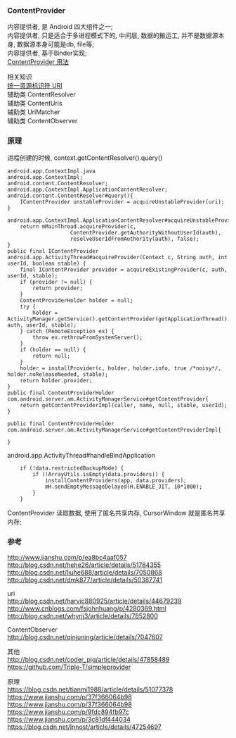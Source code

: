 ### ContentProvider  

内容提供者, 是 Android 四大组件之一;   
内容提供者, 只是适合于多进程模式下的, 中间层, 数据的搬运工, 并不是数据源本身, 数据源本身可能是db, file等;   
内容提供者, 基于Binder实现;   
[ContentProvider 用法](ContentProvider/InitFun.md)  


相关知识  
[统一资源标识符 URI](/ComputerScience/network/URI.md)   
辅助类 ContentResolver  
辅助类 ContentUris  
辅助类 UriMatcher  
辅助类 ContentObserver  

### 原理  
进程创建的时候, 
context.getContentResolver().query()  
```
android.app.ContextImpl.java  
android.app.ContextImpl;  
android.content.ContentResolver;  
android.app.ContextImpl.ApplicationContentResolver;    
android.content.ContentResolver#query(){
    IContentProvider unstableProvider = acquireUnstableProvider(uri);
}

android.app.ContextImpl.ApplicationContentResolver#acquireUnstableProvider{
    return mMainThread.acquireProvider(c,
                    ContentProvider.getAuthorityWithoutUserId(auth),
                    resolveUserIdFromAuthority(auth), false);
}
public final IContentProvider android.app.ActivityThread#acquireProvider(Context c, String auth, int userId, boolean stable) {
    final IContentProvider provider = acquireExistingProvider(c, auth, userId, stable);
    if (provider != null) {
        return provider;
    }
    ContentProviderHolder holder = null;
    try {
        holder = ActivityManager.getService().getContentProvider(getApplicationThread(), auth, userId, stable);
    } catch (RemoteException ex) {
        throw ex.rethrowFromSystemServer();
    }
    if (holder == null) {
        return null;
    }
    holder = installProvider(c, holder, holder.info, true /*noisy*/, holder.noReleaseNeeded, stable);
    return holder.provider;
}
public final ContentProviderHolder com.android.server.am.ActivityManagerService#getContentProvider{
    return getContentProviderImpl(caller, name, null, stable, userId);
}

public final ContentProviderHolder com.android.server.am.ActivityManagerService#getContentProviderImpl{
    
}
```
android.app.ActivityThread#handleBindApplication  
```
    if (!data.restrictedBackupMode) {
        if (!ArrayUtils.isEmpty(data.providers)) {
            installContentProviders(app, data.providers);
            mH.sendEmptyMessageDelayed(H.ENABLE_JIT, 10*1000);
        }
    }
```
ContentProvider 读取数据, 使用了匿名共享内存, CursorWindow 就是匿名共享内存;  




### 参考  
http://www.jianshu.com/p/ea8bc4aaf057  
http://blog.csdn.net/hehe26/article/details/51784355  
http://blog.csdn.net/liuhe688/article/details/7050868  
http://blog.csdn.net/dmk877/article/details/50387741  

uri  
http://blog.csdn.net/harvic880925/article/details/44679239  
http://www.cnblogs.com/fsjohnhuang/p/4280369.html  
http://blog.csdn.net/whyrjj3/article/details/7852800  

ContentObserver  
http://blog.csdn.net/qinjuning/article/details/7047607  


其他  
http://blog.csdn.net/coder_pig/article/details/47858489  
https://github.com/Triple-T/simpleprovider  

原理  
https://blog.csdn.net/tianmi1988/article/details/51077378  
https://www.jianshu.com/p/37f366064b98  
https://www.jianshu.com/p/37f366064b98  
https://www.jianshu.com/p/9fdc894fb97c    
https://www.jianshu.com/p/3c81df444034  
https://blog.csdn.net/Innost/article/details/47254697  


